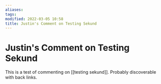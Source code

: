 ```yaml
---
aliases: 
tags: 
modified: 2022-03-05 10:58
title: Justin's Comment on Testing Sekund
---
```


# Justin's Comment on Testing Sekund

This is a test of commenting on [[testing sekund]]. Probably discoverable with back links.
